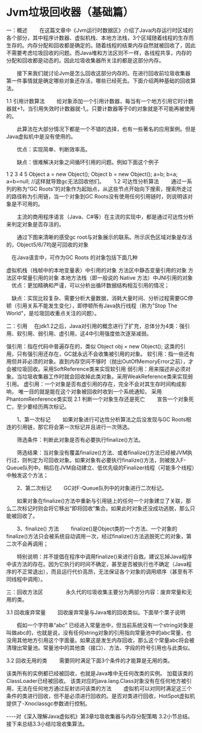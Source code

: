 # Jvm垃圾回收器（基础篇）
  一：概述
  　　在这篇文章中《Jvm运行时数据区》介绍了Java内存运行时区域的各个部分，其中程序计数器、虚拟机栈、本地方法栈，3个区域随着线程的生存而生存的。内存分配和回收都是确定的。随着线程的结束内存自然就被回收了，因此不需要考虑垃圾回收的问题。而Java堆和方法区则不一样，各线程共享，内存的分配和回收都是动态的。因此垃圾收集器所关注的都是这部分内存。

  　　接下来我们就讨论Jvm是怎么回收这部分内存的。在进行回收前垃圾收集器第一件事情就是确定哪些对象还存活，哪些已经死去。下面介绍两种基础的回收算法。

  1.1 引用计数算法
  　　给对象添加一个引用计数器，每当有一个地方引用它时计数器就+1，当引用失效时计数器就-1,。只要计数器等于0的对象就是不可能再被使用的。

  　　此算法在大部分情况下都是一个不错的选择，也有一些著名的应用案例。但是Java虚拟机中是没有使用的。

  　　优点：实现简单、判断效率高。

  　　缺点：很难解决对象之间循环引用的问题。例如下面这个例子

  1
  2
  3
  4
  5
  Object a = new Object();
  Object b = new Object();
  a=b;
  b=a;
  a=b=null; //这样就导致gc无法回收他们。　　
  1.2 可达性分析算法
  　　通过一系列的称为“GC Roots”的对象作为起始点，从这些节点开始向下搜索，搜索所走过的路径称为引用链，当一个对象到GC Roots没有使用任何引用链时，则说明该对象是不可用的。

  　　主流的商用程序语言（Java、C#等）在主流的实现中，都是通过可达性分析来判定对象是否存活的。

  　　通过下图来清晰的感受gc root与对象展示的联系。所示灰色区域对象是存活的，Object5/6/7均是可回收的对象



  　在Java语言中，可作为GC Roots 的对象包括下面几种

  虚拟机栈（栈帧中的本地变量表）中引用的对象
  方法区中静态变量引用的对象
  方法区中常量引用的对象
  本地方法栈（即一般说的 Native 方法）中JNI引用的对象
  　优点：更加精确和严谨，可以分析出循环数据结构相互引用的情况；

  　缺点：实现比较复杂、需要分析大量数据，消耗大量时间、分析过程需要GC停顿（引用关系不能发生变化），即停顿所有Java执行线程（称为"Stop The World"，是垃圾回收重点关注的问题）。

  二：引用
  　在jdk1.2之后，Java对引用的概念进行了扩充，总体分为4类：强引用、软引用、弱引用、虚引用，这4中引用强度依次逐渐减弱。

  强引用：指在代码中普遍存在的，类似 Object obj = new Object(); 这类的引用，只有强引用还存在，GC就永远不会收集被引用的对象。
  软引用：指一些还有用但并非必须的对象。直到内存空间不够时（抛出OutOfMemoryError之前），才会被垃圾回收。采用SoftReference类来实现软引用
  弱引用：用来描述非必须对象。当垃圾收集器工作时就会回收掉此类对象。采用WeakReference类来实现弱引用。
  虚引用：一个对象是否有虚引用的存在，完全不会对其生存时间构成影响， 唯一目的就是能在这个对象被回收时收到一个系统通知， 采用PhantomRenference类实现
   2.1 判断一个对象生存还是死亡
  　　宣告一个对象死亡，至少要经历两次标记。

  　　1、第一次标记
  　　如果对象进行可达性分析算法之后没发现与GC Roots相连的引用链，那它将会第一次标记并且进行一次筛选。

  　　筛选条件：判断此对象是否有必要执行finalize()方法。

  　　筛选结果：当对象没有覆盖finalize()方法、或者finalize()方法已经被JVM执行过，则判定为可回收对象。如果对象有必要执行finalize()方法，则被放入F-Queue队列中。稍后在JVM自动建立、低优先级的Finalizer线程（可能多个线程）中触发这个方法；　　



  　　2、第二次标记
  　　GC对F-Queue队列中的对象进行二次标记。

  　　如果对象在finalize()方法中重新与引用链上的任何一个对象建立了关联，那么二次标记时则会将它移出“即将回收”集合。如果此时对象还没成功逃脱，那么只能被回收了。

  　　3、finalize() 方法
  　　finalize()是Object类的一个方法、一个对象的finalize()方法只会被系统自动调用一次，经过finalize()方法逃脱死亡的对象，第二次不会再调用；

  　　特别说明：并不提倡在程序中调用finalize()来进行自救。建议忘掉Java程序中该方法的存在。因为它执行的时间不确定，甚至是否被执行也不确定（Java程序的不正常退出），而且运行代价高昂，无法保证各个对象的调用顺序（甚至有不同线程中调用）。

  三：回收方法区　　
  　　永久代的垃圾收集主要分为两部分内容：废弃常量和无用的类。

  3.1 回收废弃常量
  　　回收废弃常量与Java堆的回收类似。下面举个栗子说明

  　　假如一个字符串“abc” 已经进入常量池中，但当前系统没有一个string对象是叫做abc的，也就是说，没有任何string对象的引用指向常量池中的abc常量，也没用其他地方引用这个字面量。如果这是发生内存回收，那么这个常量abc将会被清理出常量池。常量池中的其他类（接口）、方法、字段的符号引用也与此类似。

  3.2 回收无用的类
  　　需要同时满足下面3个条件的才能算是无用的类。

  该类所有的实例都已经被回收，也就是Java堆中无任何改类的实例。
  加载该类的ClassLoader已经被回收。
  该类对应的java.lang.Class对象没有在任何地方被引用，无法在任何地方通过反射访问该类的方法
  　　虚拟机可以对同时满足这三个条件的类进行回收，但不是必须进行回收的。是否对类进行回收，HotSpot虚拟机提供了-Xnoclassgc参数进行控制。



  ----对《深入理解Java虚拟机》第3章垃圾收集器与内存分配策略 3.2小节总结。接下来总结3.3小结垃圾收集算法。
